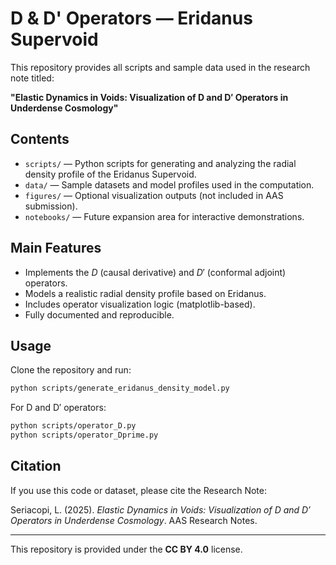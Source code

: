 # D & D' Operators — Eridanus Supervoid

This repository provides all scripts and sample data used in the research note titled:

**"Elastic Dynamics in Voids: Visualization of D and D′ Operators in Underdense Cosmology"**

## Contents

- `scripts/` — Python scripts for generating and analyzing the radial density profile of the Eridanus Supervoid.
- `data/` — Sample datasets and model profiles used in the computation.
- `figures/` — Optional visualization outputs (not included in AAS submission).
- `notebooks/` — Future expansion area for interactive demonstrations.

## Main Features

- Implements the $D$ (causal derivative) and $D'$ (conformal adjoint) operators.
- Models a realistic radial density profile based on Eridanus.
- Includes operator visualization logic (matplotlib-based).
- Fully documented and reproducible.

## Usage

Clone the repository and run:

```bash
python scripts/generate_eridanus_density_model.py
```

For D and D′ operators:

```bash
python scripts/operator_D.py
python scripts/operator_Dprime.py
```

## Citation

If you use this code or dataset, please cite the Research Note:

Seriacopi, L. (2025). *Elastic Dynamics in Voids: Visualization of D and D′ Operators in Underdense Cosmology*. AAS Research Notes.

---

This repository is provided under the **CC BY 4.0** license.
